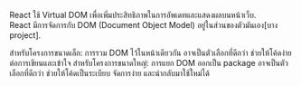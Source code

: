 React ใช้ Virtual DOM เพื่อเพิ่มประสิทธิภาพในการอัพเดทและแสดงผลบนหน้าเว็บ.<br>
React มีการจัดการกับ DOM (Document Object Model) อยู่ในส่วนของตัวมันเอง[บาง project]. 

สำหรับโครงการขนาดเล็ก: การรวม DOM ไว้ในหน้าเดียวกัน อาจเป็นตัวเลือกที่ดีกว่า ช่วยให้โค้ดง่ายต่อการเขียนและเข้าใจ
สำหรับโครงการขนาดใหญ่: การแยก DOM ออกเป็น package อาจเป็นตัวเลือกที่ดีกว่า ช่วยให้โค้ดเป็นระเบียบ จัดการง่าย และนำกลับมาใช้ใหม่ได้